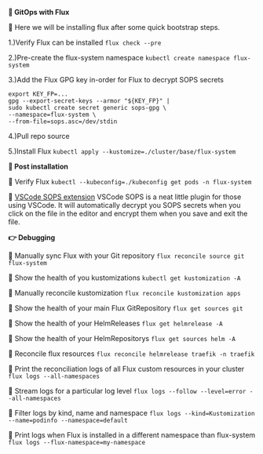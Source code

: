 **🔹  GitOps with Flux**

📍 Here we will be installing flux after some quick bootstrap steps.

1.)Verify Flux can be installed
`flux check --pre`

2.)Pre-create the flux-system namespace
`kubectl create namespace flux-system`

3.)Add the Flux GPG key in-order for Flux to decrypt SOPS secrets
```
export KEY_FP=...
gpg --export-secret-keys --armor "${KEY_FP}" |
sudo kubectl create secret generic sops-gpg \
--namespace=flux-system \
--from-file=sops.asc=/dev/stdin
```

4.)Pull repo source

5.)Install Flux
`kubectl apply --kustomize=./cluster/base/flux-system`



**📣  Post installation**

📍  Verify Flux
`kubectl --kubeconfig=./kubeconfig get pods -n flux-system`


📍 [VSCode SOPS extension](https://marketplace.visualstudio.com/items?itemName=signageos.signageos-vscode-sops)
VSCode SOPS is a neat little plugin for those using VSCode. It will automatically decrypt you SOPS secrets when you click on the file in the editor and encrypt them when you save and exit the file.

**👉  Debugging**

📍 Manually sync Flux with your Git repository
`flux reconcile source git flux-system`

📍 Show the health of you kustomizations
`kubectl get kustomization -A`

📍 Manually reconcile kustomization
`flux reconcile kustomization apps`

📍 Show the health of your main Flux GitRepository
`flux get sources git`

📍 Show the health of your HelmReleases
`flux get helmrelease -A`

📍 Show the health of your HelmRepositorys
`flux get sources helm -A`

📍 Reconcile flux resources
`flux reconcile helmrelease traefik -n traefik`

📍 Print the reconciliation logs of all Flux custom resources in your cluster
`flux logs --all-namespaces`

📍 Stream logs for a particular log level
`flux logs --follow --level=error --all-namespaces`

📍 Filter logs by kind, name and namespace
`flux logs --kind=Kustomization --name=podinfo --namespace=default`

📍 Print logs when Flux is installed in a different namespace than flux-system
`flux logs --flux-namespace=my-namespace`

